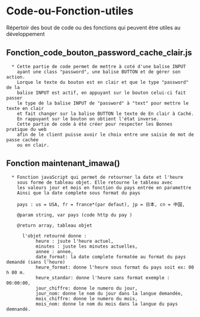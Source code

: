 # Code-ou-Fonction-utiles
Répertoir des bout de code ou des fonctions qui peuvent être utiles au développement

## Fonction_code_bouton_password_cache_clair.js 

      * Cette partie de code permet de mettre à coté d'une balise INPUT 
        ayant une class "password", une balise BUTTON et de gérer son action.
        Lorque le texte du bouton est en clair et que le type "password" de la 
        balise INPUT est actif, en appuyant sur le bouton celui-ci fait passer
        le type de la balise INPUT de "password" à "text" pour mettre le texte en clair
        et fait changer sur la balise BUTTON le texte de En clair à Caché.
        En rappuyant sur le bouton on obtient l'état inverse.
        Cette partie de code à été créer pour respecter les Bonnes pratique du web 
        afin de le client puisse avoir le choix entre une saisie de mot de passe cachée
        ou en clair.
        

 
 
## Fonction maintenant_imawa()

      * Fonction javaScript qui permet de retourner la date et l'heure
        sous forme de tableau objet. Elle retourne le tableau avec 
        les valeurs jour et mois en fonction du pays entrée en paramettre
        Ainsi que la date complete sous format du pays

        pays : us = USA, fr = france*(par defaut), jp = 日本, cn = 中国,   

        @param string, var pays (code http du pay )

        @return array, tableau objet
        
          l'objet retourné donne :
               heure : jsute l'heure actuel,
               minutes : juste les minutes actuelles,
               annee : annee,
               date_format: la date complete formatée au format du pays demandé (sans l'heure)
               heure_format: donne l'heure sous format du pays soit ex: 00 h 00 m.
               heure_standar: donne l'heure sans format exemple : 00:00:00,
               jour_chiffre: donne le numero du jour,
               jour_nom: donne le nom du jour dans la langue demandée,
               mois_chiffre: donne le numero du mois,
               mois_nom: donne le nom du mois dans la langue du pays demnandé.
       
